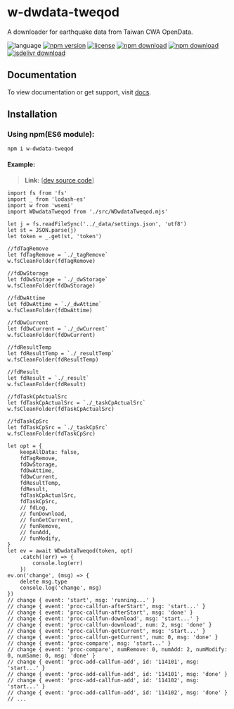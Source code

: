 # w-dwdata-tweqod
A downloader for earthquake data from Taiwan CWA OpenData.

![language](https://img.shields.io/badge/language-JavaScript-orange.svg) 
[![npm version](http://img.shields.io/npm/v/w-dwdata-tweqod.svg?style=flat)](https://npmjs.org/package/w-dwdata-tweqod) 
[![license](https://img.shields.io/npm/l/w-dwdata-tweqod.svg?style=flat)](https://npmjs.org/package/w-dwdata-tweqod) 
[![npm download](https://img.shields.io/npm/dt/w-dwdata-tweqod.svg)](https://npmjs.org/package/w-dwdata-tweqod) 
[![npm download](https://img.shields.io/npm/dm/w-dwdata-tweqod.svg)](https://npmjs.org/package/w-dwdata-tweqod) 
[![jsdelivr download](https://img.shields.io/jsdelivr/npm/hm/w-dwdata-tweqod.svg)](https://www.jsdelivr.com/package/npm/w-dwdata-tweqod)

## Documentation
To view documentation or get support, visit [docs](https://yuda-lyu.github.io/w-dwdata-tweqod/global.html).

## Installation
### Using npm(ES6 module):
```alias
npm i w-dwdata-tweqod
```

#### Example:
> **Link:** [[dev source code](https://github.com/yuda-lyu/w-dwdata-tweqod/blob/master/g.mjs)]
```alias
import fs from 'fs'
import _ from 'lodash-es'
import w from 'wsemi'
import WDwdataTweqod from './src/WDwdataTweqod.mjs'

let j = fs.readFileSync('../_data/settings.json', 'utf8')
let st = JSON.parse(j)
let token = _.get(st, 'token')

//fdTagRemove
let fdTagRemove = `./_tagRemove`
w.fsCleanFolder(fdTagRemove)

//fdDwStorage
let fdDwStorage = `./_dwStorage`
w.fsCleanFolder(fdDwStorage)

//fdDwAttime
let fdDwAttime = `./_dwAttime`
w.fsCleanFolder(fdDwAttime)

//fdDwCurrent
let fdDwCurrent = `./_dwCurrent`
w.fsCleanFolder(fdDwCurrent)

//fdResultTemp
let fdResultTemp = `./_resultTemp`
w.fsCleanFolder(fdResultTemp)

//fdResult
let fdResult = `./_result`
w.fsCleanFolder(fdResult)

//fdTaskCpActualSrc
let fdTaskCpActualSrc = `./_taskCpActualSrc`
w.fsCleanFolder(fdTaskCpActualSrc)

//fdTaskCpSrc
let fdTaskCpSrc = `./_taskCpSrc`
w.fsCleanFolder(fdTaskCpSrc)

let opt = {
    keepAllData: false,
    fdTagRemove,
    fdDwStorage,
    fdDwAttime,
    fdDwCurrent,
    fdResultTemp,
    fdResult,
    fdTaskCpActualSrc,
    fdTaskCpSrc,
    // fdLog,
    // funDownload,
    // funGetCurrent,
    // funRemove,
    // funAdd,
    // funModify,
}
let ev = await WDwdataTweqod(token, opt)
    .catch((err) => {
        console.log(err)
    })
ev.on('change', (msg) => {
    delete msg.type
    console.log('change', msg)
})
// change { event: 'start', msg: 'running...' }
// change { event: 'proc-callfun-afterStart', msg: 'start...' }
// change { event: 'proc-callfun-afterStart', msg: 'done' }
// change { event: 'proc-callfun-download', msg: 'start...' }
// change { event: 'proc-callfun-download', num: 2, msg: 'done' }
// change { event: 'proc-callfun-getCurrent', msg: 'start...' }
// change { event: 'proc-callfun-getCurrent', num: 0, msg: 'done' }
// change { event: 'proc-compare', msg: 'start...' }
// change { event: 'proc-compare', numRemove: 0, numAdd: 2, numModify: 0, numSame: 0, msg: 'done' }
// change { event: 'proc-add-callfun-add', id: '114101', msg: 'start...' }
// change { event: 'proc-add-callfun-add', id: '114101', msg: 'done' }
// change { event: 'proc-add-callfun-add', id: '114102', msg: 'start...' }
// change { event: 'proc-add-callfun-add', id: '114102', msg: 'done' }
// ...
```
